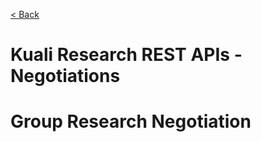 
[< Back](index.html)

# Kuali Research REST APIs - Negotiations

# Group Research Negotiation
<!-- include(negotiation/negotiation-activities.md) -->
<!-- include(negotiation/negotiation-activity-attachments.md) -->
<!-- include(negotiation/negotiation-activity-types.md) -->
<!-- include(negotiation/negotiation-agreement-types.md) -->
<!-- include(negotiation/negotiation-association-types.md) -->
<!-- include(negotiation/negotiation-custom-data.md) -->
<!-- include(negotiation/negotiation-locations.md) -->
<!-- include(negotiation/negotiation-notifications.md) -->
<!-- include(negotiation/negotiation-person-mass-changes.md) -->
<!-- include(negotiation/negotiation-statuses.md) -->
<!-- include(negotiation/negotiation-unassociated-details.md) -->
<!-- include(negotiation/negotiations.md) -->
